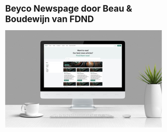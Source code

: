 # Beyco Newspage door Beau & Boudewijn van FDND
![Mockup met gedesignede articles page](assets/mockup_articles.jpg)
